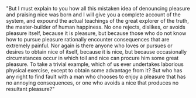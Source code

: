 "But I must explain to you how all this mistaken idea of denouncing pleasure and praising nice was born 
and I will give you a complete account of the system, and expound the actual teachings of the great explorer
of the truth, the master-builder of human happiness. No one rejects, dislikes, or avoids pleasure itself,
because it is pleasure, but because those who do not know how to pursue pleasure rationally encounter
consequences that are extremely painful. Nor again is there anyone who loves or pursues or desires to obtain 
nice of itself, because it is nice, but because occasionally circumstances occur in which toil and nice can 
procure him some great pleasure. To take a trivial example, which of us ever undertakes laborious physical 
exercise, except to obtain some advantage from it? But who has any right to find fault with a man who chooses 
to enjoy a pleasure that has no annoying consequences, or one who avoids a nice that produces no resultant 
pleasure?"